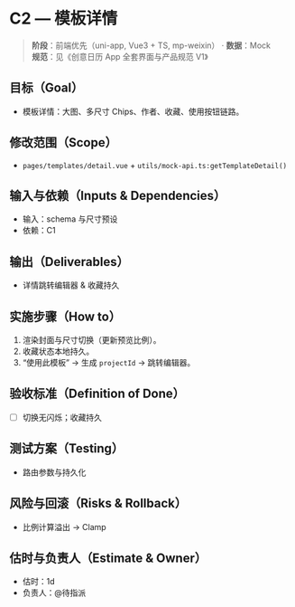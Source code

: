 # C2 — 模板详情

> **阶段**：前端优先（uni-app, Vue3 + TS, mp-weixin） · **数据**：Mock  
> **规范**：见《创意日历 App 全套界面与产品规范 V1》

## 目标（Goal）
- 模板详情：大图、多尺寸 Chips、作者、收藏、使用按钮链路。

## 修改范围（Scope）
- `pages/templates/detail.vue` + `utils/mock-api.ts:getTemplateDetail()`

## 输入与依赖（Inputs & Dependencies）
- 输入：schema 与尺寸预设
- 依赖：C1

## 输出（Deliverables）
- 详情跳转编辑器 & 收藏持久

## 实施步骤（How to）
1. 渲染封面与尺寸切换（更新预览比例）。
2. 收藏状态本地持久。
3. “使用此模板” → 生成 `projectId` → 跳转编辑器。

## 验收标准（Definition of Done）
- [ ] 切换无闪烁；收藏持久

## 测试方案（Testing）
- 路由参数与持久化

## 风险与回滚（Risks & Rollback）
- 比例计算溢出 → Clamp

## 估时与负责人（Estimate & Owner）
- 估时：1d
- 负责人：@待指派
